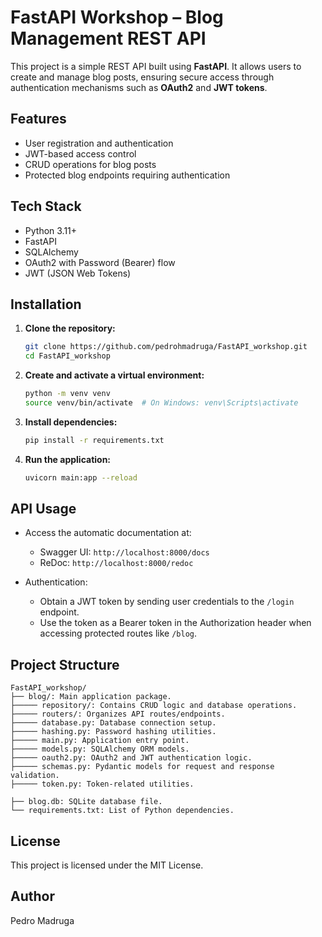 # FastAPI Workshop – Blog Management REST API

This project is a simple REST API built using **FastAPI**. It allows users to create and manage blog posts, ensuring secure access through authentication mechanisms such as **OAuth2** and **JWT tokens**.

## Features

* User registration and authentication
* JWT-based access control
* CRUD operations for blog posts
* Protected blog endpoints requiring authentication

## Tech Stack

* Python 3.11+
* FastAPI
* SQLAlchemy
* OAuth2 with Password (Bearer) flow
* JWT (JSON Web Tokens)

## Installation

1. **Clone the repository:**

   ```bash
   git clone https://github.com/pedrohmadruga/FastAPI_workshop.git
   cd FastAPI_workshop
   ```

2. **Create and activate a virtual environment:**

   ```bash
   python -m venv venv
   source venv/bin/activate  # On Windows: venv\Scripts\activate
   ```

3. **Install dependencies:**

   ```bash
   pip install -r requirements.txt
   ```

4. **Run the application:**

   ```bash
   uvicorn main:app --reload
   ```

## API Usage

* Access the automatic documentation at:

  * Swagger UI: `http://localhost:8000/docs`
  * ReDoc: `http://localhost:8000/redoc`

* Authentication:

  * Obtain a JWT token by sending user credentials to the `/login` endpoint.
  * Use the token as a Bearer token in the Authorization header when accessing protected routes like `/blog`.

## Project Structure

```
FastAPI_workshop/
├── blog/: Main application package.
├───── repository/: Contains CRUD logic and database operations.
├───── routers/: Organizes API routes/endpoints.
├───── database.py: Database connection setup.
├───── hashing.py: Password hashing utilities.
├───── main.py: Application entry point.
├───── models.py: SQLAlchemy ORM models.
├───── oauth2.py: OAuth2 and JWT authentication logic.
├───── schemas.py: Pydantic models for request and response validation.
├───── token.py: Token-related utilities.

├── blog.db: SQLite database file.
└── requirements.txt: List of Python dependencies.
```

## License

This project is licensed under the MIT License.

## Author

Pedro Madruga
